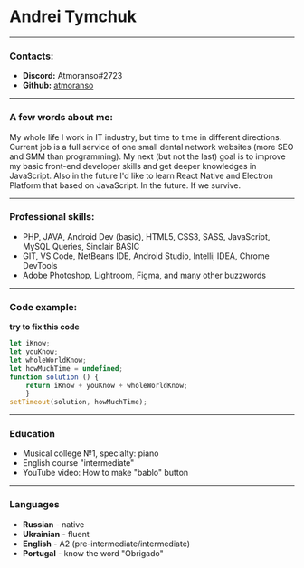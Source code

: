 # Andrei Tymchuk
---
### Contacts:
* **Discord:** Atmoranso#2723
* **Github:** [atmoranso](https://github.com/atmoranso)


---
### A few words about me:
My whole life I work in IT industry, but time to time in different directions. Current job is a full service of one small dental network websites (more SEO and SMM than programming). My next (but not the last) goal is to improve my basic front-end developer skills and get deeper knowledges in JavaScript. Also in the future I'd like to learn React Native and Electron Platform that based on JavaScript. In the future. If we survive.


---
### Professional skills:
- PHP, JAVA, Android Dev (basic), HTML5, CSS3, SASS, JavaScript, MySQL Queries, Sinclair BASIC
- GIT, VS Code, NetBeans IDE, Android Studio, Intellij IDEA, Chrome DevTools
- Adobe Photoshop, Lightroom, Figma, and many other buzzwords

---
### Code example:
**try to fix this code**
```JavaScript
let iKnow;
let youKnow;
let wholeWorldKnow;
let howMuchTime = undefined;
function solution () {
    return iKnow + youKnow + wholeWorldKnow;
    }
setTimeout(solution, howMuchTime);
```
---
### Education
 * Musical college №1, specialty: piano
 * English course "intermediate"
 * YouTube video: How to make "bablo" button

---

### Languages
* **Russian** - native
* **Ukrainian** - fluent
* **English** - A2 (pre-intermediate/intermediate)
* **Portugal**  - know the word "Obrigado"